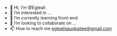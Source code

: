- 👋 Hi, I’m @Egleali
- 👀 I’m interested in ...
- 🌱 I’m currently learning front-end 
- 💞️ I’m looking to collaborate on ...
- 📫 How to reach me eglealisauskaitee@gmail.com

<!---
Egleali/Egleali is a ✨ special ✨ repository because its `README.md` (this file) appears on your GitHub profile.
You can click the Preview link to take a look at your changes.
--->
